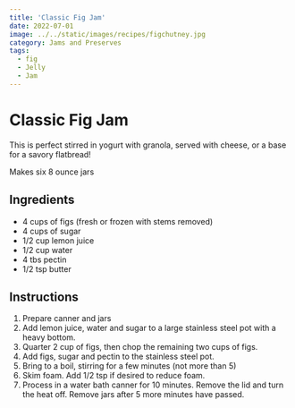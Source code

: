 ```yaml
---
title: 'Classic Fig Jam'
date: 2022-07-01   
image: ../../static/images/recipes/figchutney.jpg
category: Jams and Preserves
tags:
  - fig
  - Jelly
  - Jam
---
```



# Classic Fig Jam

This is perfect stirred in yogurt with granola, served with cheese, or a base for a savory flatbread!

Makes six 8 ounce jars 

## Ingredients



- 4 cups of figs (fresh or frozen with stems removed)
- 4 cups of sugar
- 1/2 cup lemon juice
- 1/2 cup water
- 4 tbs pectin
- 1/2 tsp butter


## Instructions


1. Prepare canner and jars
2. Add lemon juice, water and sugar to a large stainless steel pot with a heavy bottom.
3. Quarter 2 cup of figs, then chop the remaining two cups of figs.
4. Add figs, sugar and pectin to the stainless steel pot.
5. Bring to a boil, stirring for a few minutes (not more than 5)
6. Skim foam. Add 1/2 tsp if desired to reduce foam.
7. Process in a water bath canner for 10 minutes. Remove the lid and turn the heat off. Remove jars after 5 more minutes have passed.
